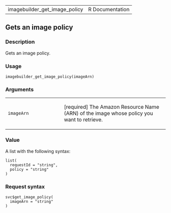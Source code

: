 <table style="width: 100%;">
<tbody>
<tr class="odd">
<td>imagebuilder_get_image_policy</td>
<td style="text-align: right;">R Documentation</td>
</tr>
</tbody>
</table>

## Gets an image policy

### Description

Gets an image policy.

### Usage

    imagebuilder_get_image_policy(imageArn)

### Arguments

<table>
<colgroup>
<col style="width: 35%" />
<col style="width: 65%" />
</colgroup>
<tbody>
<tr class="odd">
<td><code
id="imagebuilder_get_image_policy_:_imageArn">imageArn</code></td>
<td><p>[required] The Amazon Resource Name (ARN) of the image whose
policy you want to retrieve.</p></td>
</tr>
</tbody>
</table>

### Value

A list with the following syntax:

    list(
      requestId = "string",
      policy = "string"
    )

### Request syntax

    svc$get_image_policy(
      imageArn = "string"
    )
